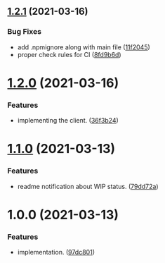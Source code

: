 ## [1.2.1](https://github.com/xobotyi/node-beanstalk/compare/v1.2.0...v1.2.1) (2021-03-16)


### Bug Fixes

* add .npmignore along with main file ([11f2045](https://github.com/xobotyi/node-beanstalk/commit/11f2045c2d05df5ef6acdc372d710a2c627a7566))
* proper check rules for CI ([8fd9b6d](https://github.com/xobotyi/node-beanstalk/commit/8fd9b6d5f28eb9b324b880cd318dadea4876ff8a))

# [1.2.0](https://github.com/xobotyi/node-beanstalk/compare/v1.1.0...v1.2.0) (2021-03-16)


### Features

* implementing the client. ([36f3b24](https://github.com/xobotyi/node-beanstalk/commit/36f3b24d9b8d26d90a800d23a0b56e892c2740db))

# [1.1.0](https://github.com/xobotyi/node-beanstalk/compare/v1.0.0...v1.1.0) (2021-03-13)


### Features

* readme notification about WIP status. ([79dd72a](https://github.com/xobotyi/node-beanstalk/commit/79dd72a183c5bc361739a6c987f8c6d376bdd0c7))

# 1.0.0 (2021-03-13)


### Features

* implementation. ([97dc801](https://github.com/xobotyi/node-beanstalk/commit/97dc801dfb0eea9ece1c2e0f3ef0f77ef02389ef))
